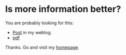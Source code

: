 <link href="./markdown.css" rel="stylesheet"></link>

# Is more information better?
You are probably looking for this:

* [Post](http://rocarvaj.calepin.co/is-more-information-better.html) in my weblog.
* [pdf](https://dl.dropboxusercontent.com/u/356769/Research/isinformationbetter.pdf)

Thanks. Go and visit my [homepage](http://www2.isye.gatech.edu/~rcarvajal3).
